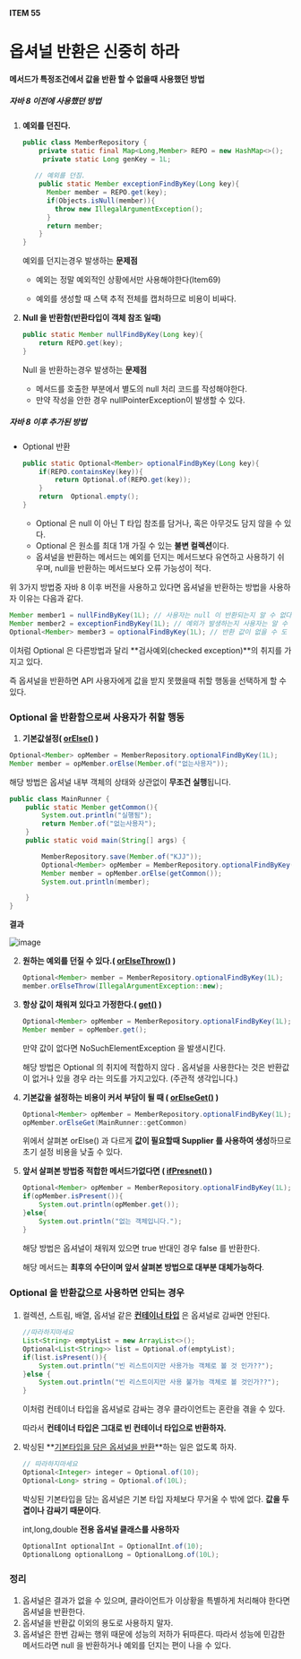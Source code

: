 **ITEM 55**

# 옵셔널 반환은 신중히 하라



#### 메서드가 특정조건에서 값을 반환 할 수 없을때 사용했던 방법



##### 자바 8 이전에 사용했던 방법

1. **예외를 던진다.**

   ```java
   public class MemberRepository {
       private static final Map<Long,Member> REPO = new HashMap<>();
   		private static Long genKey = 1L;
     
      // 예외를 던짐.
       public static Member exceptionFindByKey(Long key){
         Member member = REPO.get(key);
         if(Objects.isNull(member)){
           throw new IllegalArgumentException();
         }
         return member;
       }
   }
   ```

   예외를 던지는경우 발생하는 **문제점**

   - 예외는 정말 예외적인 상황에서만 사용해야한다(Item69)

   - 예외를 생성할 때 스택 추적 전체를 캡처하므로 비용이 비싸다.

     

2. **Null 을 반환함(반환타입이 객체 참조 일때)**

   ```java
   public static Member nullFindByKey(Long key){
       return REPO.get(key); 
   }
   ```

   Null 을 반환하는경우 발생하는 **문제점**

   - 메서드를 호출한 부분에서 별도의 null 처리 코드를 작성해야한다.
   - 만약 작성을 안한 경우 nullPointerException이 발생할 수 있다.



##### 자바 8 이후 추가된 방법

- Optional<T> 반환

  ```java
  public static Optional<Member> optionalFindByKey(Long key){
      if(REPO.containsKey(key)){
          return Optional.of(REPO.get(key));
      }
      return  Optional.empty();
  }
  ```

  - Optional 은 null 이 아닌 T 타입 참조를 담거나, 혹은 아무것도 담지 않을 수 있다.
  - Optional 은 원소를 최대 1개 가질 수 있는 **불변 컬렉션**이다.
  - 옵셔널을 반환하는 메서드는 예외를 던지는 메서드보다 유연하고 사용하기 쉬우며, null을 반환하는 메서드보다 오류 가능성이 적다.



위 3가지 방법중 자바 8 이후 버전을 사용하고 있다면 옵셔널을 반환하는 방법을 사용하자 이유는 다음과 같다.

```java
Member member1 = nullFindByKey(1L); // 사용자는 null 이 반환되는지 알 수 없다.
Member member2 = exceptionFindByKey(1L); // 예외가 발생하는지 사용자는 알 수 없다.
Optional<Member> member3 = optionalFindByKey(1L); // 반환 값이 없을 수 도 있음을 사용자는 알 수 있다.
```

이처럼 Optional 은 다른방법과 달리 **검사예외(checked exception)**의 취지를 가지고 있다.

즉 옵셔널을 반환하면 API 사용자에게 값을 받지 못했을때 취할 행동을 선택하게 할 수 있다.



### Optional 을 반환함으로써 사용자가 취할 행동



1.  **기본값설정( <u>orElse()</u> )**

   ```java
   Optional<Member> opMember = MemberRepository.optionalFindByKey(1L);
   Member member = opMember.orElse(Member.of("없는사용자"));
   ```

   

   해당 방법은 옵셔널 내부 객체의 상태와 상관없이 **무조건 실행**됩니다.

   ```java
   public class MainRunner {
       public static Member getCommon(){
           System.out.println("실행됨");
           return Member.of("없는사용자");
       }
       public static void main(String[] args) {
   
           MemberRepository.save(Member.of("KJJ"));
           Optional<Member> opMember = MemberRepository.optionalFindByKey(1L);
           Member member = opMember.orElse(getCommon());
           System.out.println(member);
   
       }
   }
   ```

   

   **결과**

   ![image](https://user-images.githubusercontent.com/64793712/110464043-fe8ecd80-8115-11eb-98cc-b29156abf0b2.png)

   

2. **원하는 예외를 던질 수 있다.( <u>orElseThrow()</u> )**

   ```java
   Optional<Member> member = MemberRepository.optionalFindByKey(1L);
   member.orElseThrow(IllegalArgumentException::new);
   ```

3. **항상 값이 채워져 있다고 가정한다.( <u>get()</u> )**

   ```java
   Optional<Member> opMember = MemberRepository.optionalFindByKey(1L);
   Member member = opMember.get();
   ```

   만약 값이 없다면 NoSuchElementException 을 발생시킨다.

   해당 방법은 Optional 의 취지에 적합하지 않다 . 옵셔널을 사용한다는 것은 반환값이 없거나 있을 경우 라는 의도를 가지고있다. (주관적 생각입니다.) 



4. **기본값을 설정하는 비용이 커서 부담이 될 때 ( <u>orElseGet()</u> )**

   ```java
   Optional<Member> opMember = MemberRepository.optionalFindByKey(1L);
   opMember.orElseGet(MainRunner::getCommon)
   ```

   위에서 살펴본 orElse() 과 다르게 **값이 필요할때 Supplier 를 사용하여 생성**하므로 초기 설정 비용을 낮출 수 있다.



5. **앞서 살펴본 방법중 적합한 메서드가없다면 ( <u>ifPresnet()</u> )**

   ```java
   Optional<Member> opMember = MemberRepository.optionalFindByKey(1L);
   if(opMember.isPresent()){
       System.out.println(opMember.get());
   }else{
       System.out.println("없는 객체입니다.");
   }
   ```

   해당 방법은 옵셔널이 채워져 있으면 true 반대인 경우 false 를 반환한다. 

   해당 메서드는 **최후의 수단이며 앞서 살펴본 방법으로 대부분 대체가능하다**.



### Optional 을 반환값으로 사용하면 안되는 경우

#### 

1. 컬렉션, 스트림, 배열, 옵셔널 같은 <u>**컨테이너 타입**</u> 은 옵셔널로 감싸면 안된다.

   ```java
   //따라하지마세요
   List<String> emptyList = new ArrayList<>();
   Optional<List<String>> list = Optional.of(emptyList);
   if(list.isPresent()){
       System.out.println("빈 리스트이지만 사용가능 객체로 볼 것 인가??"); 
   }else {
       System.out.println("빈 리스트이지만 사용 불가능 객체로 볼 것인가??");
   }
   ```

   이처럼 컨테이너 타입을 옵셔널로 감싸는 경우 클라이언트는 혼란을 겪을 수 있다.

   따라서 **컨테이너 타입은 그대로 빈 컨테이너 타입으로 반환하자.**

   

2. 박싱된 **<u>기본타입을 담은 옵셔널을 반환</u>**하는 일은 없도록 하자.

   ```java
   // 따라하지마세요
   Optional<Integer> integer = Optional.of(10);
   Optional<Long> string = Optional.of(10L);
   ```

   박싱된 기본타입을 담는 옵셔널은 기본 타입 자체보다 무거울 수 밖에 없다. **값을 두 겹이나 감싸기 때문이다**.

   

    int,long,double **전용 옵셔널 클래스를 사용하자**

   ```java
   OptionalInt optionalInt = OptionalInt.of(10);
   OptionalLong optionalLong = OptionalLong.of(10L);
   ```

    



### 정리

1. 옵셔널은 결과가 없을 수 있으며, 클라이언트가 이상황을 특별하게 처리해야 한다면 옵셔널을 반환한다.
2. 옵셔널을 반환값 이외의 용도로 사용하지 말자.
3. 옵셔널은 한번 감싸는 행위 때문에 성능의 저하가 뒤따른다. 따라서 성능에 민감한 메서드라면 null 을 반환하거나 예외를 던지는 편이 나을 수 있다.